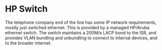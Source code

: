 # HP Switch

The telephone company end of the line has some IP network
requirements, mostly just switched ethernet.  This is provided by a
managed HP/Aruba ethernet switch.  The switch maintains a 200M/s LACP
bond to the ISR, and provides VLAN bundling and unbundling to connect
to internal devices, and to the broader internet.
